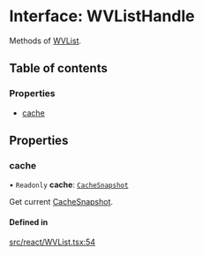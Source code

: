 # Interface: WVListHandle

Methods of [WVList](../API.md#wvlist).

## Table of contents

### Properties

- [cache](WVListHandle.md#cache)

## Properties

### cache

• `Readonly` **cache**: [`CacheSnapshot`](CacheSnapshot.md)

Get current [CacheSnapshot](CacheSnapshot.md).

#### Defined in

[src/react/WVList.tsx:54](https://github.com/inokawa/virtua/blob/c3a4ab77/src/react/WVList.tsx#L54)
